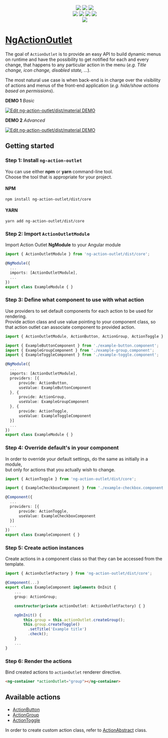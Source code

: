 <p align="center">

<a href="https://app.codacy.com/app/klemenoslaj/ng-action-outlet?utm_source=github.com&utm_medium=referral&utm_content=klemenoslaj/ng-action-outlet&utm_campaign=Badge_Grade_Settings">
    <img src="https://api.codacy.com/project/badge/Grade/f495c18616434c3ca2fafe26f89a818f" /></a>
<a href="https://travis-ci.org/klemenoslaj/ng-action-outlet">
    <img src="https://img.shields.io/travis/klemenoslaj/ng-action-outlet/master.svg" /></a>
<a href="https://coveralls.io/github/klemenoslaj/ng-action-outlet?branch=master">
    <img src="https://img.shields.io/coveralls/klemenoslaj/ng-action-outlet/master.svg" /></a>

<br />

<a href="https://img.shields.io/npm/l/ng-action-outlet/dist/core.svg">
    <img src="https://img.shields.io/npm/l/ng-action-outlet/dist/core.svg" /></a>
<a href="https://github.com/klemenoslaj/ng-action-outlet/releases">
    <img src="https://img.shields.io/github/tag/klemenoslaj/ng-action-outlet.svg" /></a>
<a href="https://snyk.io/test/github/klemenoslaj/ng-action-outlet?targetFile=package.json">
    <img src="https://snyk.io/test/github/klemenoslaj/ng-action-outlet/badge.svg?targetFile=package.json" /></a>
<a href="https://klemenoslaj.github.io/ng-action-outlet/coverage.html">
    <img src="./docs/images/coverage-badge.svg" /></a>

<br />

<a href="https://angular.io/styleguide">
    <img src="https://mgechev.github.io/angular2-style-guide/images/badge.svg" /></a>

</p>

# [NgActionOutlet](https://klemenoslaj.github.io/ng-action-outlet/)

The goal of `ActionOutlet` is to provide an easy API to build dynamic menus on runtime and have the possibility to get notified for each and every change, that happens to any particular action in the menu (_e.g. Title change, icon change, disabled state, ..._).

The most natural use case is when back-end is in charge over the visibility of actions and menus of the front-end application (_e.g. hide/show actions based on permissions_).

**DEMO 1** _Basic_

[![Edit ng-action-outlet/dist/material DEMO](https://codesandbox.io/static/img/play-codesandbox.svg)](https://codesandbox.io/s/ng-action-outletmaterial-demo-t1n4n?fontsize=14&module=%2Fsrc%2Fapp%2Fapp.component.ts)

**DEMO 2** _Advanced_

[![Edit ng-action-outlet/dist/material DEMO](https://codesandbox.io/static/img/play-codesandbox.svg)](https://codesandbox.io/s/material-angular-shell-vttrp?fontsize=14&module=%2Fsrc%2Fapp%2Fapp.component.ts)

## Getting started

### Step 1: Install `ng-action-outlet`

You can use either **npm** or **yarn** command-line tool.  
Choose the tool that is appropriate for your project.

#### NPM

`npm install ng-action-outlet/dist/core`

#### YARN

`yarn add ng-action-outlet/dist/core`

### Step 2: Import `ActionOutletModule`

Import Action Outlet **NgModule** to your Angular module

```typescript
import { ActionOutletModule } from 'ng-action-outlet/dist/core';

@NgModule({
  ...
  imports: [ActionOutletModule],
  ...
})
export class ExampleModule { }
```

### Step 3: Define what component to use with what action

Use providers to set default components for each action to be used for rendering.  
Provide action class and use value pointing to your component class,
so that action outlet can associate component to provided action.

```typescript
import { ActionOutletModule, ActionButton, ActionGroup, ActionToggle } from 'ng-action-outlet/dist/core';

import { ExampleButtonComponent } from './example-button.component';
import { ExampleGroupComponent } from './example-group.component';
import { ExampleToggleComponent } from './example-toggle.component';

@NgModule({
  ...
  imports: [ActionOutletModule],
  providers: [{
      provide: ActionButton,
      useValue: ExampleButtonComponent
  }, {
      provide: ActionGroup,
      useValue: ExampleGroupComponent
  }, {
      provide: ActionToggle,
      useValue: ExampleToggleComponent
  }]
  ...
})
export class ExampleModule { }
```

### Step 4: Override default's in your component

In order to override your default settings, do the same as initially in a module,  
but only for actions that you actually wish to change.

```typescript
import { ActionToggle } from 'ng-action-outlet/dist/core';

import { ExampleCheckboxComponent } from './example-checkbox.component';

@Component({
  ...
  providers: [{
      provide: ActionToggle,
      useValue: ExampleCheckboxComponent
  }]
  ...
})
export class ExampleComponent { }
```

### Step 5: Create action instances

Create actions in a component class so that they can be accessed from the template.

```typescript
import { ActionOutletFactory } from 'ng-action-outlet/dist/core';

@Component(...)
export class ExampleComponent implements OnInit {
    ...
    group: ActionGroup;

    constructor(private actionOutlet: ActionOutletFactory) { }

    ngOnInit() {
        this.group = this.actionOutlet.createGroup();
        this.group.createToggle()
          .setTitle('Example title')
          .check();
    }
    ...
}
```

### Step 6: Render the actions

Bind created actions to `actionOutlet` renderer directive.

```html
<ng-container *actionOutlet="group"></ng-container>
```

## Available actions

- [ActionButton](https://klemenoslaj.github.io/ng-action-outlet/classes/ActionButton.html)
- [ActionGroup](https://klemenoslaj.github.io/ng-action-outlet/classes/ActionGroup.html)
- [ActionToggle](https://klemenoslaj.github.io/ng-action-outlet/classes/ActionToggle.html)

In order to create custom action class, refer to [ActionAbstract](./classes/ActionAbstract.html) class.
